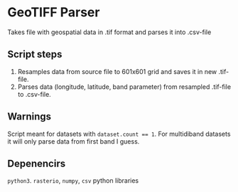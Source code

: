 # GeoTIFF Parser

Takes file with geospatial data in .tif format and parses it into .csv-file

## Script steps

1. Resamples data from source file to 601x601 grid and saves it in new .tif-file.
2. Parses data (longitude, latitude, band parameter) from resampled .tif-file to .csv-file.

## Warnings

Script meant for datasets with `dataset.count == 1`. For multidiband datasets it will only parse data from first band I guess.

## Depenencirs

`python3`. `rasterio`, `numpy`, `csv` python libraries